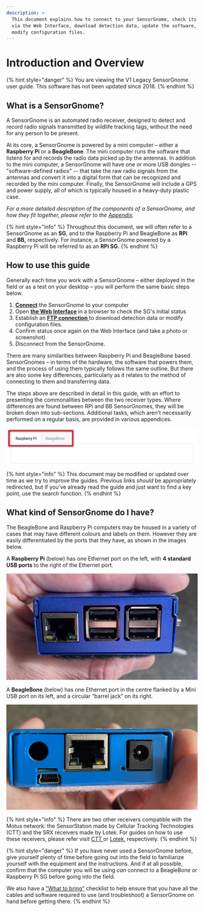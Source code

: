 ```yaml
---
description: >-
  This document explains how to connect to your SensorGnome, check its status
  via the Web Interface, download detection data, update the software, and
  modify configuration files.
---
```


# Introduction and Overview

{% hint style="danger" %}
You are viewing the V1 Legacy SensorGnome user guide. This software has not been updated since 2018.
{% endhint %}

## What is a SensorGnome?

A SensorGnome is an automated radio receiver, designed to detect and record radio signals transmitted by wildlife tracking tags, without the need for any person to be present.&#x20;

At its core, a SensorGnome is powered by a mini computer – either a **Raspberry Pi** or a **BeagleBone**. The mini computer runs the software that listens for and records the radio data picked up by the antennas. In addition to the mini computer, a SensorGnome will have one or more USB dongles -- "software-defined radios" -- that take the raw radio signals from the antennas and convert it into a digital form that can be recognized and recorded by the mini computer. Finally, the SensorGnome will include a GPS and power supply, all of which is typically housed in a heavy-duty plastic case.

_For a more detailed description of the components of a SensorGnome, and how they fit together, please refer to the_ [_Appendix_](https://app.gitbook.com/@motus/s/sensorgnome/~/diff/drafts/-MZ4ola3hAcwEqpN3XNh/appendix/anatomy)_._

{% hint style="info" %}
Throughout this document, we will often refer to a SensorGnome as an **SG**, and to the Raspberry Pi and BeagleBone as **RPi** and **BB,** respectively. For instance, a SensorGnome powered by a Raspberry Pi will be referred to as an **RPi SG.**
{% endhint %}

## How to use this guide

Generally each time you work with a SensorGnome – either deployed in the field or as a test on your desktop – you will perform the same basic steps below.&#x20;

1. [**Connect**](connecting.md) the SensorGnome to your computer
2. Open [**the Web Interface**](webinterface.md) in a browser to check the SG's initial status
3. Establish an [**FTP connection** ](ftp.md)to download detection data or modify configuration files.
4. Confirm status once again on the Web Interface (and take a photo or screenshot)
5. Disconnect from the SensorGnome.

There are many similarities between Raspberry Pi and BeagleBone based SensorGnomes – in terms of the hardware, the software that powers them, and the process of using them typically follows the same outline. But there are also some key differences, particularly as it relates to the method of connecting to them and transferring data.&#x20;

The steps above are described in detail in this guide, with an effort to presenting the commonalities between the two receiver types. Where differences are found between RPi and BB SensorGnomes, they will be broken down into sub-sections. Additional tasks, which aren't necessarily performed on a regular basis, are provided in various appendices.&#x20;

![Toggle between RPi and BB instructions using the tabs](.gitbook/assets/tabs.jpg)

{% hint style="info" %}
This document may be modified or updated over time as we try to improve the guides. Previous links _should_ be appropriately redirected, but if you've already read the guide and just want to find a key point, use the search function.
{% endhint %}

## What kind of SensorGnome do I have?

The BeagleBone and Raspberry Pi computers may be housed in a variety of cases that may have different colours and labels on them. However they are easily differentiated by the ports that they have, as shown in the images below.&#x20;

A **Raspberry Pi** (below) has one Ethernet port on the left, with **4 standard USB ports** to the right of the Ethernet port.

![Raspberry Pi](.gitbook/assets/rpi.jpg)

A **BeagleBone** (below) has one Ethernet port in the centre flanked by a Mini USB port on its left, and a circular “barrel jack” on its right.&#x20;

![BeagleBone](.gitbook/assets/bb.jpg)

{% hint style="info" %}
There are two other receivers compatible with the Motus network: the SensorStation made by Cellular Tracking Technologies (CTT) and the SRX receivers made by Lotek. For guides on how to use these receivers, please refer visit [CTT ](https://store.celltracktech.com/pages/installation-guides)or [Lotek](https://fccid.io/FW9SRX800/User-Manual/User-Manual-2328127), respectively.
{% endhint %}

{% hint style="danger" %}
If you have never used a SensorGnome before, give yourself plenty of time before going out into the field to familiarize yourself with the equipment and the instructions. And if at all possible, confirm that the computer you will be using _can_ connect to a BeagleBone or Raspberry Pi SG before going into the field.&#x20;

We also have a ["What to bring"](appendix/whattobring.md) checklist to help ensure that you have all the cables and software required to use (and troubleshoot) a SensorGnome on hand before getting there.
{% endhint %}
